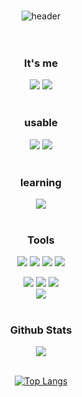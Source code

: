 <div align=center>
<br>
  
![header](https://capsule-render.vercel.app/api?type=rect&text=san232&fontAlign=50&fontAlignY=35&fontSize=40&desc=//안녕하세요&descAlignY=70&descAlign=50&theme=radical)
<br>
<br>
<br>

<h3 align="center"><b> It's me </b></h3>
  <a href="https://ggm.gondr.net/user/profile/346" target="_blank"><img src="https://img.shields.io/badge/-000000?style=for-the-badge&logo-portfolio&logoColor=FFFFFF"/></a>
  <a href="https://e-san.tistory.com/" target="_blank"><img src="https://img.shields.io/badge/Tistory-fe7866?style=for-the-badge&logo-티스토리&logoColor=FFFFFF"/></a>
<br>
<br>

 <h3 align="center"><b>usable </b></h3>
<a href="" target="_blank"><img src="https://img.shields.io/badge/Unity-000000.svg?style=for-the-badge&logo=Unity&logoColor=white"/></a>
<a href="" target="_blank"><img src="https://img.shields.io/badge/C%23-aa14cc?style=for-the-badge&logo=C%23&logoColor=white"/></a>
<br>
<br>

 <h3 align="center"><b>learning</b></h3>
<a href="" target="_blank"><img src="https://img.shields.io/badge/C%2B%2B-0078D4?style=for-the-badge&logo=C%2B%2B&logoColor=white"/></a>
<br>
<br>

 <h3><b>Tools</b></h3>
  <a href="" target="_blank"><img src="https://img.shields.io/badge/Visual Studio-aa14cc?style=for-the-badge&logo=Visual Studio&logoColor=white"/></a>
  <a href="" target="_blank"><img src="https://img.shields.io/badge/Unity-000000.svg?style=for-the-badge&logo=Unity&logoColor=white"/></a>
  <a href="" target="_blank"><img src="https://img.shields.io/badge/Visual_Studio_Code-0078D4?style=for-the-badge&logo=visual%20studio%20code&logoColor=white"/></a>
  <a href="" target="_blank"><img src="https://img.shields.io/badge/Rider-000000.svg?style=for-the-badge&logo=Rider&logoColor=white"/></a>
  <br>

  <a href="" target="_blank"><img src="https://img.shields.io/badge/github-5C2D91?style=for-the-badge&logo=github&logoColor=FFFFFF"/></a> 
  <a href="" target="_blank"><img src="https://img.shields.io/badge/Jira-0052CC?style=for-the-badge&logo=Jira&logoColor=white"/></a>
  <a href="" target="_blank"><img src="https://img.shields.io/badge/notion-000000?style=for-the-badge&logo=notion&logoColor=FFFFFF"/></a>
  <br>
  <a href="" target="_blank"><img src="https://img.shields.io/badge/Miro-050038?style=for-the-badge&logo=Miro&logoColor=white"/></a>
<br>
<br>

<div align="center">
 <h3><b>Github Stats </b></h3>
  <img src="https://github-readme-stats.vercel.app/api?username=san232&show_icons=true&count_private=true&hide_border=true" align="center" />
</div>  
<br>

<div align="center">
  
  [![Top Langs](https://github-readme-stats.vercel.app/api/top-langs/?username=san232&langs_count=5&layout=compact)](https://github.com/san232/san232)
  
</div>
